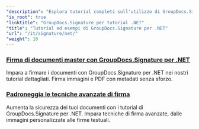 ```yaml
---
"description": "Esplora tutorial completi sull'utilizzo di GroupDocs.Signature per .NET. Impara a implementare firme digitali, personalizzare i flussi di lavoro e migliorare la sicurezza dei documenti con guide chiare e dettagliate."
"is_root": true
"linktitle": "GroupDocs.Signature per tutorial .NET"
"title": "Tutorial ed esempi di GroupDocs.Signature per .NET"
"url": "/it/signature/net/"
"weight": 10
---
```


### [Firma di documenti master con GroupDocs.Signature per .NET](./master-document-signing/)
Impara a firmare i documenti con GroupDocs.Signature per .NET nei nostri tutorial dettagliati. Firma immagini e PDF con metadati senza sforzo.
### [Padroneggia le tecniche avanzate di firma](./master-advanced-sign-techniques/)
Aumenta la sicurezza dei tuoi documenti con i tutorial di GroupDocs.Signature per .NET. Impara tecniche di firma avanzate, dalle immagini personalizzate alle firme testuali.